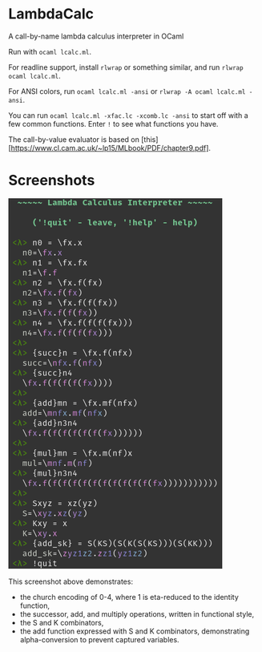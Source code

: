 # LambdaCalc
A call-by-name lambda calculus interpreter in OCaml

Run with `ocaml lcalc.ml`.

For readline support, install `rlwrap` or something similar, and run `rlwrap
ocaml lcalc.ml`.

For ANSI colors, run `ocaml lcalc.ml -ansi` or `rlwrap -A ocaml lcalc.ml
-ansi`.

You can run `ocaml lcalc.ml -xfac.lc -xcomb.lc -ansi` to start off with a few
common functions. Enter `!` to see what functions you have.

The call-by-value evaluator is based on
[this][https://www.cl.cam.ac.uk/~lp15/MLbook/PDF/chapter9.pdf].

# Screenshots

![screenshot](res/scrot.png)

This screenshot above demonstrates:

 * the church encoding of 0-4, where 1 is eta-reduced to the identity function,
 * the successor, add, and multiply operations, written in functional style,
 * the S and K combinators,
 * the add function expressed with S and K combinators, demonstrating
   alpha-conversion to prevent captured variables.
